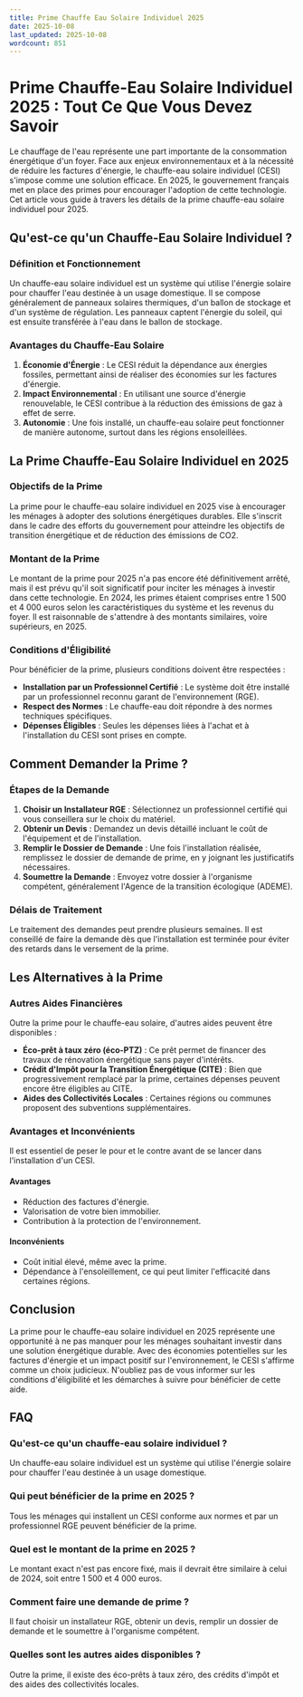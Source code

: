 ```yaml
---
title: Prime Chauffe Eau Solaire Individuel 2025
date: 2025-10-08
last_updated: 2025-10-08
wordcount: 851
---
```


# Prime Chauffe-Eau Solaire Individuel 2025 : Tout Ce Que Vous Devez Savoir

Le chauffage de l'eau représente une part importante de la consommation énergétique d'un foyer. Face aux enjeux environnementaux et à la nécessité de réduire les factures d'énergie, le chauffe-eau solaire individuel (CESI) s'impose comme une solution efficace. En 2025, le gouvernement français met en place des primes pour encourager l'adoption de cette technologie. Cet article vous guide à travers les détails de la prime chauffe-eau solaire individuel pour 2025.

## Qu'est-ce qu'un Chauffe-Eau Solaire Individuel ?

### Définition et Fonctionnement

Un chauffe-eau solaire individuel est un système qui utilise l'énergie solaire pour chauffer l'eau destinée à un usage domestique. Il se compose généralement de panneaux solaires thermiques, d'un ballon de stockage et d'un système de régulation. Les panneaux captent l'énergie du soleil, qui est ensuite transférée à l'eau dans le ballon de stockage.

### Avantages du Chauffe-Eau Solaire

1. **Économie d'Énergie** : Le CESI réduit la dépendance aux énergies fossiles, permettant ainsi de réaliser des économies sur les factures d'énergie.
2. **Impact Environnemental** : En utilisant une source d'énergie renouvelable, le CESI contribue à la réduction des émissions de gaz à effet de serre.
3. **Autonomie** : Une fois installé, un chauffe-eau solaire peut fonctionner de manière autonome, surtout dans les régions ensoleillées.

## La Prime Chauffe-Eau Solaire Individuel en 2025

### Objectifs de la Prime

La prime pour le chauffe-eau solaire individuel en 2025 vise à encourager les ménages à adopter des solutions énergétiques durables. Elle s'inscrit dans le cadre des efforts du gouvernement pour atteindre les objectifs de transition énergétique et de réduction des émissions de CO2.

### Montant de la Prime

Le montant de la prime pour 2025 n'a pas encore été définitivement arrêté, mais il est prévu qu'il soit significatif pour inciter les ménages à investir dans cette technologie. En 2024, les primes étaient comprises entre 1 500 et 4 000 euros selon les caractéristiques du système et les revenus du foyer. Il est raisonnable de s'attendre à des montants similaires, voire supérieurs, en 2025.

### Conditions d'Éligibilité

Pour bénéficier de la prime, plusieurs conditions doivent être respectées :

- **Installation par un Professionnel Certifié** : Le système doit être installé par un professionnel reconnu garant de l'environnement (RGE).
- **Respect des Normes** : Le chauffe-eau doit répondre à des normes techniques spécifiques.
- **Dépenses Éligibles** : Seules les dépenses liées à l'achat et à l'installation du CESI sont prises en compte.

## Comment Demander la Prime ?

### Étapes de la Demande

1. **Choisir un Installateur RGE** : Sélectionnez un professionnel certifié qui vous conseillera sur le choix du matériel.
2. **Obtenir un Devis** : Demandez un devis détaillé incluant le coût de l'équipement et de l'installation.
3. **Remplir le Dossier de Demande** : Une fois l'installation réalisée, remplissez le dossier de demande de prime, en y joignant les justificatifs nécessaires.
4. **Soumettre la Demande** : Envoyez votre dossier à l'organisme compétent, généralement l'Agence de la transition écologique (ADEME).

### Délais de Traitement

Le traitement des demandes peut prendre plusieurs semaines. Il est conseillé de faire la demande dès que l'installation est terminée pour éviter des retards dans le versement de la prime.

## Les Alternatives à la Prime

### Autres Aides Financières

Outre la prime pour le chauffe-eau solaire, d'autres aides peuvent être disponibles :

- **Éco-prêt à taux zéro (éco-PTZ)** : Ce prêt permet de financer des travaux de rénovation énergétique sans payer d'intérêts.
- **Crédit d'Impôt pour la Transition Énergétique (CITE)** : Bien que progressivement remplacé par la prime, certaines dépenses peuvent encore être éligibles au CITE.
- **Aides des Collectivités Locales** : Certaines régions ou communes proposent des subventions supplémentaires.

### Avantages et Inconvénients

Il est essentiel de peser le pour et le contre avant de se lancer dans l'installation d'un CESI. 

#### Avantages

- Réduction des factures d'énergie.
- Valorisation de votre bien immobilier.
- Contribution à la protection de l'environnement.

#### Inconvénients

- Coût initial élevé, même avec la prime.
- Dépendance à l'ensoleillement, ce qui peut limiter l'efficacité dans certaines régions.

## Conclusion

La prime pour le chauffe-eau solaire individuel en 2025 représente une opportunité à ne pas manquer pour les ménages souhaitant investir dans une solution énergétique durable. Avec des économies potentielles sur les factures d'énergie et un impact positif sur l'environnement, le CESI s'affirme comme un choix judicieux. N'oubliez pas de vous informer sur les conditions d'éligibilité et les démarches à suivre pour bénéficier de cette aide.

## FAQ

### Qu'est-ce qu'un chauffe-eau solaire individuel ?

Un chauffe-eau solaire individuel est un système qui utilise l'énergie solaire pour chauffer l'eau destinée à un usage domestique.

### Qui peut bénéficier de la prime en 2025 ?

Tous les ménages qui installent un CESI conforme aux normes et par un professionnel RGE peuvent bénéficier de la prime.

### Quel est le montant de la prime en 2025 ?

Le montant exact n'est pas encore fixé, mais il devrait être similaire à celui de 2024, soit entre 1 500 et 4 000 euros.

### Comment faire une demande de prime ?

Il faut choisir un installateur RGE, obtenir un devis, remplir un dossier de demande et le soumettre à l'organisme compétent.

### Quelles sont les autres aides disponibles ?

Outre la prime, il existe des éco-prêts à taux zéro, des crédits d'impôt et des aides des collectivités locales.